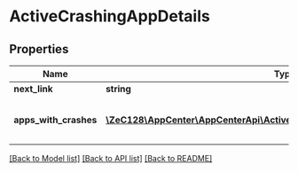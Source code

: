 # ActiveCrashingAppDetails

## Properties
Name | Type | Description | Notes
------------ | ------------- | ------------- | -------------
**next_link** | **string** |  | [optional] 
**apps_with_crashes** | [**\ZeC128\AppCenter\AppCenterApi\ActiveCrashingAppDetailsAppsWithCrashes[]**](ActiveCrashingAppDetailsAppsWithCrashes.md) | details of the apps with crashes | [optional] 

[[Back to Model list]](../README.md#documentation-for-models) [[Back to API list]](../README.md#documentation-for-api-endpoints) [[Back to README]](../README.md)



